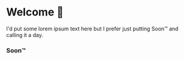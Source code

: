 # Welcome 🖖
I'd put some lorem ipsum text here but I prefer just putting Soon™ and calling it a day.

### Soon™
